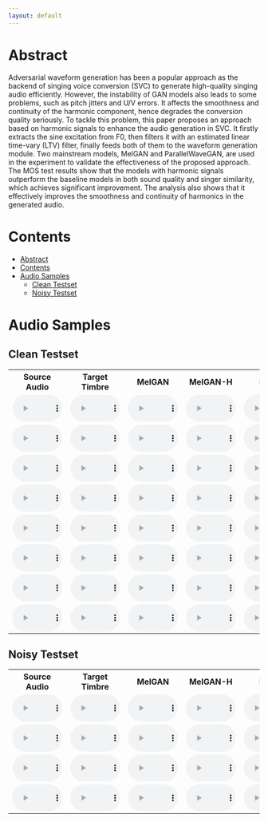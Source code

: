 ```yaml
---
layout: default
---
```


# Abstract
Adversarial waveform generation has been a popular approach as the backend of singing voice conversion (SVC) to generate high-quality singing audio efficiently. However, the instability of GAN models also leads to some problems, such as pitch jitters and U/V errors. It affects the smoothness and continuity of the harmonic component, hence degrades the conversion quality seriously. To tackle this problem, this paper proposes an approach based on harmonic signals to enhance the audio generation in SVC. It firstly extracts the sine excitation from F0, then filters it with an estimated linear time-vary (LTV) filter, finally feeds both of them to the waveform generation module. Two mainstream models, MelGAN and ParallelWaveGAN, are used in the experiment to validate the effectiveness of the proposed approach. The MOS test results show that the models with harmonic signals outperform the baseline models in both sound quality and singer similarity, which achieves significant improvement. The analysis also shows that it effectively improves the smoothness and continuity of harmonics in the generated audio.

# Contents
- [Abstract](#abstract)
- [Contents](#contents)
- [Audio Samples](#audio-samples)
  - [Clean Testset](#clean-testset)
  - [Noisy Testset](#noisy-testset)

# Audio Samples

## Clean Testset

<table align="center">
    <tr><th style="text-align:center">Source Audio</th><th style="text-align:center">Target Timbre</th><th style="text-align:center">MelGAN</th><th style="text-align:center">MelGAN-H</th><th style="text-align:center">PWG</th><th style="text-align:center">PWG-S</th><th style="text-align:center">PWG-H</th></tr>
    <tr>
        <td style="word-wrap:break-word;text-align:center">
            <audio controls style="width: 100px;text-align:center"><source src="./sample/source/F001_01-04.wav"></audio>
        </td>
        <td style="word-wrap:break-word;text-align:center">
            <audio controls style="width: 100px;text-align:center"><source src="./sample/target/F001_01-04.wav"></audio>
        </td>
        <td style="word-wrap:break-word;text-align:center">
            <audio controls style="width: 100px;text-align:center"><source src="./sample/melgan/F001_01-04.wav"></audio>
        </td>
        <td style="word-wrap:break-word;text-align:center">
            <audio controls style="width: 100px;text-align:center"><source src="./sample/melgan_h/F001_01-04.wav"></audio>
        </td>
        <td style="word-wrap:break-word;text-align:center">
            <audio controls style="width: 100px;text-align:center"><source src="./sample/pwg/F001_01-04.wav"></audio>
        </td>
        <td style="word-wrap:break-word;text-align:center">
            <audio controls style="width: 100px;text-align:center"><source src="./sample/pwg_s/F001_01-04.wav"></audio>
        </td>
        <td style="word-wrap:break-word;text-align:center">
            <audio controls style="width: 100px;text-align:center"><source src="./sample/pwg_h/F001_01-04.wav"></audio>
        </td>
    </tr>
    <tr>
        <td style="word-wrap:break-word;text-align:center">
            <audio controls style="width: 100px;text-align:center"><source src="./sample/source/F002_01-08.wav"></audio>
        </td>
        <td style="word-wrap:break-word;text-align:center">
            <audio controls style="width: 100px;text-align:center"><source src="./sample/target/F002_01-08.wav"></audio>
        </td>
        <td style="word-wrap:break-word;text-align:center">
            <audio controls style="width: 100px;text-align:center"><source src="./sample/melgan/F002_01-08.wav"></audio>
        </td>
        <td style="word-wrap:break-word;text-align:center">
            <audio controls style="width: 100px;text-align:center"><source src="./sample/melgan_h/F002_01-08.wav"></audio>
        </td>
        <td style="word-wrap:break-word;text-align:center">
            <audio controls style="width: 100px;text-align:center"><source src="./sample/pwg/F002_01-08.wav"></audio>
        </td>
        <td style="word-wrap:break-word;text-align:center">
            <audio controls style="width: 100px;text-align:center"><source src="./sample/pwg_s/F002_01-08.wav"></audio>
        </td>
        <td style="word-wrap:break-word;text-align:center">
            <audio controls style="width: 100px;text-align:center"><source src="./sample/pwg_h/F002_01-08.wav"></audio>
        </td>
    </tr>
    <tr>
        <td style="word-wrap:break-word;text-align:center">
            <audio controls style="width: 100px;text-align:center"><source src="./sample/source/F003_01-01.wav"></audio>
        </td>
        <td style="word-wrap:break-word;text-align:center">
            <audio controls style="width: 100px;text-align:center"><source src="./sample/target/F003_01-01.wav"></audio>
        </td>
        <td style="word-wrap:break-word;text-align:center">
            <audio controls style="width: 100px;text-align:center"><source src="./sample/melgan/F003_01-01.wav"></audio>
        </td>
        <td style="word-wrap:break-word;text-align:center">
            <audio controls style="width: 100px;text-align:center"><source src="./sample/melgan_h/F003_01-01.wav"></audio>
        </td>
        <td style="word-wrap:break-word;text-align:center">
            <audio controls style="width: 100px;text-align:center"><source src="./sample/pwg/F003_01-01.wav"></audio>
        </td>
        <td style="word-wrap:break-word;text-align:center">
            <audio controls style="width: 100px;text-align:center"><source src="./sample/pwg_s/F003_01-01.wav"></audio>
        </td>
        <td style="word-wrap:break-word;text-align:center">
            <audio controls style="width: 100px;text-align:center"><source src="./sample/pwg_h/F003_01-01.wav"></audio>
        </td>
    </tr>
    <tr>
        <td style="word-wrap:break-word;text-align:center">
            <audio controls style="width: 100px;text-align:center"><source src="./sample/source/F004_01-03.wav"></audio>
        </td>
        <td style="word-wrap:break-word;text-align:center">
            <audio controls style="width: 100px;text-align:center"><source src="./sample/target/F004_01-03.wav"></audio>
        </td>
        <td style="word-wrap:break-word;text-align:center">
            <audio controls style="width: 100px;text-align:center"><source src="./sample/melgan/F004_01-03.wav"></audio>
        </td>
        <td style="word-wrap:break-word;text-align:center">
            <audio controls style="width: 100px;text-align:center"><source src="./sample/melgan_h/F004_01-03.wav"></audio>
        </td>
        <td style="word-wrap:break-word;text-align:center">
            <audio controls style="width: 100px;text-align:center"><source src="./sample/pwg/F004_01-03.wav"></audio>
        </td>
        <td style="word-wrap:break-word;text-align:center">
            <audio controls style="width: 100px;text-align:center"><source src="./sample/pwg_s/F004_01-03.wav"></audio>
        </td>
        <td style="word-wrap:break-word;text-align:center">
            <audio controls style="width: 100px;text-align:center"><source src="./sample/pwg_h/F004_01-03.wav"></audio>
        </td>
    </tr>
    <tr>
        <td style="word-wrap:break-word;text-align:center">
            <audio controls style="width: 100px;text-align:center"><source src="./sample/source/M001_01-04.wav"></audio>
        </td>
        <td style="word-wrap:break-word;text-align:center">
            <audio controls style="width: 100px;text-align:center"><source src="./sample/target/M001_01-04.wav"></audio>
        </td>
        <td style="word-wrap:break-word;text-align:center">
            <audio controls style="width: 100px;text-align:center"><source src="./sample/melgan/M001_01-04.wav"></audio>
        </td>
        <td style="word-wrap:break-word;text-align:center">
            <audio controls style="width: 100px;text-align:center"><source src="./sample/melgan_h/M001_01-04.wav"></audio>
        </td>
        <td style="word-wrap:break-word;text-align:center">
            <audio controls style="width: 100px;text-align:center"><source src="./sample/pwg/M001_01-04.wav"></audio>
        </td>
        <td style="word-wrap:break-word;text-align:center">
            <audio controls style="width: 100px;text-align:center"><source src="./sample/pwg_s/M001_01-04.wav"></audio>
        </td>
        <td style="word-wrap:break-word;text-align:center">
            <audio controls style="width: 100px;text-align:center"><source src="./sample/pwg_h/M001_01-04.wav"></audio>
        </td>
    </tr>
    <tr>
        <td style="word-wrap:break-word;text-align:center">
            <audio controls style="width: 100px;text-align:center"><source src="./sample/source/M002_01-02.wav"></audio>
        </td>
        <td style="word-wrap:break-word;text-align:center">
            <audio controls style="width: 100px;text-align:center"><source src="./sample/target/M002_01-02.wav"></audio>
        </td>
        <td style="word-wrap:break-word;text-align:center">
            <audio controls style="width: 100px;text-align:center"><source src="./sample/melgan/M002_01-02.wav"></audio>
        </td>
        <td style="word-wrap:break-word;text-align:center">
            <audio controls style="width: 100px;text-align:center"><source src="./sample/melgan_h/M002_01-02.wav"></audio>
        </td>
        <td style="word-wrap:break-word;text-align:center">
            <audio controls style="width: 100px;text-align:center"><source src="./sample/pwg/M002_01-02.wav"></audio>
        </td>
        <td style="word-wrap:break-word;text-align:center">
            <audio controls style="width: 100px;text-align:center"><source src="./sample/pwg_s/M002_01-02.wav"></audio>
        </td>
        <td style="word-wrap:break-word;text-align:center">
            <audio controls style="width: 100px;text-align:center"><source src="./sample/pwg_h/M002_01-02.wav"></audio>
        </td>
    </tr>
    <tr>
        <td style="word-wrap:break-word;text-align:center">
            <audio controls style="width: 100px;text-align:center"><source src="./sample/source/M003_01-00.wav"></audio>
        </td>
        <td style="word-wrap:break-word;text-align:center">
            <audio controls style="width: 100px;text-align:center"><source src="./sample/target/M003_01-00.wav"></audio>
        </td>
        <td style="word-wrap:break-word;text-align:center">
            <audio controls style="width: 100px;text-align:center"><source src="./sample/melgan/M003_01-00.wav"></audio>
        </td>
        <td style="word-wrap:break-word;text-align:center">
            <audio controls style="width: 100px;text-align:center"><source src="./sample/melgan_h/M003_01-00.wav"></audio>
        </td>
        <td style="word-wrap:break-word;text-align:center">
            <audio controls style="width: 100px;text-align:center"><source src="./sample/pwg/M003_01-00.wav"></audio>
        </td>
        <td style="word-wrap:break-word;text-align:center">
            <audio controls style="width: 100px;text-align:center"><source src="./sample/pwg_s/M003_01-00.wav"></audio>
        </td>
        <td style="word-wrap:break-word;text-align:center">
            <audio controls style="width: 100px;text-align:center"><source src="./sample/pwg_h/M003_01-00.wav"></audio>
        </td>
    </tr>
    <tr>
        <td style="word-wrap:break-word;text-align:center">
            <audio controls style="width: 100px;text-align:center"><source src="./sample/source/M004_01-09.wav"></audio>
        </td>
        <td style="word-wrap:break-word;text-align:center">
            <audio controls style="width: 100px;text-align:center"><source src="./sample/target/M004_01-09.wav"></audio>
        </td>
        <td style="word-wrap:break-word;text-align:center">
            <audio controls style="width: 100px;text-align:center"><source src="./sample/melgan/M004_01-09.wav"></audio>
        </td>
        <td style="word-wrap:break-word;text-align:center">
            <audio controls style="width: 100px;text-align:center"><source src="./sample/melgan_h/M004_01-09.wav"></audio>
        </td>
        <td style="word-wrap:break-word;text-align:center">
            <audio controls style="width: 100px;text-align:center"><source src="./sample/pwg/M004_01-09.wav"></audio>
        </td>
        <td style="word-wrap:break-word;text-align:center">
            <audio controls style="width: 100px;text-align:center"><source src="./sample/pwg_s/M004_01-09.wav"></audio>
        </td>
        <td style="word-wrap:break-word;text-align:center">
            <audio controls style="width: 100px;text-align:center"><source src="./sample/pwg_h/M004_01-09.wav"></audio>
        </td>
    </tr>
</table>

## Noisy Testset

<table align="center">
    <tr><th style="text-align:center">Source Audio</th><th style="text-align:center">Target Timbre</th><th style="text-align:center">MelGAN</th><th style="text-align:center">MelGAN-H</th><th style="text-align:center">PWG</th><th style="text-align:center">PWG-S</th><th style="text-align:center">PWG-H</th></tr>
<tr>
        <td style="word-wrap:break-word;text-align:center">
            <audio controls style="width: 100px;text-align:center"><source src="./sample/source/241_922585432_01-07.wav"></audio>       
        </td>
        <td style="word-wrap:break-word;text-align:center">
            <audio controls style="width: 100px;text-align:center"><source src="./sample/target/241_922585432_01-07.wav"></audio>       
        </td>
        <td style="word-wrap:break-word;text-align:center">
            <audio controls style="width: 100px;text-align:center"><source src="./sample/melgan/241_922585432_01-07.wav"></audio>       
        </td>
        <td style="word-wrap:break-word;text-align:center">
            <audio controls style="width: 100px;text-align:center"><source src="./sample/melgan_h/241_922585432_01-07.wav"></audio>     
        </td>
        <td style="word-wrap:break-word;text-align:center">
            <audio controls style="width: 100px;text-align:center"><source src="./sample/pwg/241_922585432_01-07.wav"></audio>
        </td>
        <td style="word-wrap:break-word;text-align:center">
            <audio controls style="width: 100px;text-align:center"><source src="./sample/pwg_s/241_922585432_01-07.wav"></audio>        
        </td>
        <td style="word-wrap:break-word;text-align:center">
            <audio controls style="width: 100px;text-align:center"><source src="./sample/pwg_h/241_922585432_01-07.wav"></audio>        
        </td>
    </tr>
    <tr>
        <td style="word-wrap:break-word;text-align:center">
            <audio controls style="width: 100px;text-align:center"><source src="./sample/source/245_923373130_00-01.wav"></audio>       
        </td>
        <td style="word-wrap:break-word;text-align:center">
            <audio controls style="width: 100px;text-align:center"><source src="./sample/target/245_923373130_00-01.wav"></audio>       
        </td>
        <td style="word-wrap:break-word;text-align:center">
            <audio controls style="width: 100px;text-align:center"><source src="./sample/melgan/245_923373130_00-01.wav"></audio>       
        </td>
        <td style="word-wrap:break-word;text-align:center">
            <audio controls style="width: 100px;text-align:center"><source src="./sample/melgan_h/245_923373130_00-01.wav"></audio>     
        </td>
        <td style="word-wrap:break-word;text-align:center">
            <audio controls style="width: 100px;text-align:center"><source src="./sample/pwg/245_923373130_00-01.wav"></audio>
        </td>
        <td style="word-wrap:break-word;text-align:center">
            <audio controls style="width: 100px;text-align:center"><source src="./sample/pwg_s/245_923373130_00-01.wav"></audio>        
        </td>
        <td style="word-wrap:break-word;text-align:center">
            <audio controls style="width: 100px;text-align:center"><source src="./sample/pwg_h/245_923373130_00-01.wav"></audio>        
        </td>
    </tr>
    <tr>
        <td style="word-wrap:break-word;text-align:center">
            <audio controls style="width: 100px;text-align:center"><source src="./sample/source/4_923164415_00-02.wav"></audio>
        </td>
        <td style="word-wrap:break-word;text-align:center">
            <audio controls style="width: 100px;text-align:center"><source src="./sample/target/4_923164415_00-02.wav"></audio>
        </td>
        <td style="word-wrap:break-word;text-align:center">
            <audio controls style="width: 100px;text-align:center"><source src="./sample/melgan/4_923164415_00-02.wav"></audio>
        </td>
        <td style="word-wrap:break-word;text-align:center">
            <audio controls style="width: 100px;text-align:center"><source src="./sample/melgan_h/4_923164415_00-02.wav"></audio>       
        </td>
        <td style="word-wrap:break-word;text-align:center">
            <audio controls style="width: 100px;text-align:center"><source src="./sample/pwg/4_923164415_00-02.wav"></audio>
        </td>
        <td style="word-wrap:break-word;text-align:center">
            <audio controls style="width: 100px;text-align:center"><source src="./sample/pwg_s/4_923164415_00-02.wav"></audio>
        </td>
        <td style="word-wrap:break-word;text-align:center">
            <audio controls style="width: 100px;text-align:center"><source src="./sample/pwg_h/4_923164415_00-02.wav"></audio>
        </td>
    </tr>
    <tr>
        <td style="word-wrap:break-word;text-align:center">
            <audio controls style="width: 100px;text-align:center"><source src="./sample/source/676_922343617_00-00.wav"></audio>       
        </td>
        <td style="word-wrap:break-word;text-align:center">
            <audio controls style="width: 100px;text-align:center"><source src="./sample/target/676_922343617_00-00.wav"></audio>       
        </td>
        <td style="word-wrap:break-word;text-align:center">
            <audio controls style="width: 100px;text-align:center"><source src="./sample/melgan/676_922343617_00-00.wav"></audio>       
        </td>
        <td style="word-wrap:break-word;text-align:center">
            <audio controls style="width: 100px;text-align:center"><source src="./sample/melgan_h/676_922343617_00-00.wav"></audio>     
        </td>
        <td style="word-wrap:break-word;text-align:center">
            <audio controls style="width: 100px;text-align:center"><source src="./sample/pwg/676_922343617_00-00.wav"></audio>
        </td>
        <td style="word-wrap:break-word;text-align:center">
            <audio controls style="width: 100px;text-align:center"><source src="./sample/pwg_s/676_922343617_00-00.wav"></audio>        
        </td>
        <td style="word-wrap:break-word;text-align:center">
            <audio controls style="width: 100px;text-align:center"><source src="./sample/pwg_h/676_922343617_00-00.wav"></audio>        
        </td>
    </tr>
</table>